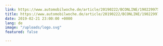 ```yaml
---
link: https://www.automobilwoche.de/article/20190222/BCONLINE/190229975/wunder-chef-gunnar-froh-autohersteller-muessen-keine-softwarefirmen-werden
title: https://www.automobilwoche.de/article/20190222/BCONLINE/190229975/wunder-chef-gunnar-froh-autohersteller-muessen-keine-softwarefirmen-werden
date: 2019-02-21 23:00:00 +0000
lang: de
image: "/uploads/logo.svg"
featured: false

---
```

